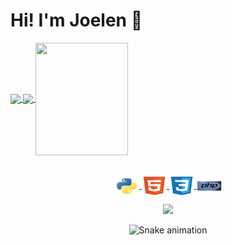 <h1> Hi! I'm Joelen 👋 </h1>

<div>
  <a href="https://github.com/JoelenCruz">
  <img height="180em"   align="center" src="https://github-readme-stats.vercel.app/api?username=JoelenCruz&show_icons=true&theme=react&include_all_commits=true&count_private=true"/>
  <img height="180em"  align="center" src="https://github-readme-stats.vercel.app/api/top-langs/?username=ELLEN2121&layout=compact&langs_count=7&theme=react" />

  <img align="center" width="148" height="180" src="https://media1.tenor.com/images/68e8337fb4eb7e40645d832c64762a8b/tenor.gif?itemid=19443613">
</div>
 <br>
<div  align="center"> 
  <div style="display: inline_block"><br>
  <img align="center" alt="Python" height="30" width="40" src="https://raw.githubusercontent.com/devicons/devicon/master/icons/python/python-original.svg">
  <img align="center" alt="HTML" height="30" width="40" src="https://raw.githubusercontent.com/devicons/devicon/master/icons/html5/html5-original.svg">
  <img align="center" alt="CSS" height="30" width="40" src="https://raw.githubusercontent.com/devicons/devicon/master/icons/css3/css3-original.svg">
  <img align="center" alt="PHP" height="30" width="40" src="https://raw.githubusercontent.com/devicons/devicon/master/icons/php/php-original.svg">
  
 
 
    
</div>
 
  <a href="https://www.linkedin.com/in/joelen-cruz-da-silva-5b2a43113/" target="_blank"><img src="https://img.shields.io/badge/-LinkedIn-%230077B5?style=for-the-badge&logo=linkedin&logoColor=white" target="_blank"></a> 
 
  ![Snake animation](https://github.com/ellen2121/JoelenCruz/blob/output/github-contribution-grid-snake.svg)
 
</div>
 

